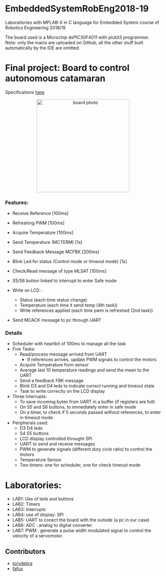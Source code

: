 # EmbeddedSystemRobEng2018-19
Laboratiories with MPLAB-X in C language for Embedded System course of Robotics Engineering 2018/19 

The board used is a Microchip dsPIC30F4011 with pickit3 programmer.  
Note: only the mains are uploaded on Github, all the other stuff built automatically by the IDE are omitted.

# Final project: Board to control autonomous catamaran
Specifications [here](https://github.com/torydebra/EmbeddedSystemRobEng2018-19/blob/master/Progetto.pdf)  

<p align="center">
    <img src="https://user-images.githubusercontent.com/26459008/51178015-ab1bee80-18c1-11e9-9555-127687236c85.jpg" alt="board photo" width="300"/>
</p>    

### Features:
* Receive Reference [100ms]
* Refreshing PWM [100ms]
* Acquire Temperature [100ms]
* Send Temperature (MCTERM) [1s]
* Send Feedback Message MCFBK [200ms]
* Blink Led for status (Control mode or timeout mode) [1s]
* Check/Read message of type MLSAT [100ms]
* S5/S6 button linked to interrupt to enter Safe mode
* Write on LCD :
    + Status (each time status change)
    + Temperature (each time it send temp (4th task))
    + Write references applied (each time pwm is refreshed (2nd task))

* Send MCACK message to pc through UART

### Details
* Scheduler with heartbit of 100ms to manage all the task
* Five Tasks:
    * Read/process message arrived from UART
        * If references arrives, update PWM signals to control the motors
    * Acquire Temperature from sensor
    * Average last 10 temperature readings and send the mean to the UART
    * Send a feedback FBK message
    * Blink D3 and D4 leds to indicate correct running and timeout state
    * Task to write correctly on the LCD display
* Three Interrupts:
    * To save incoming bytes from UART in a buffer (if registers are full)
    * On S5 and S6 buttons, to immediately enter in safe mode
    * On a timer, to check if 5 seconds passed without references, to enter in timeout mode
* Peripherals used:
    * D3 D4 leds
    * S4 S5 buttons
    * LCD display controlled throught SPI
    * UART to send and receive messages
    * PWM to generate signals (different duty cicle ratio) to control the motors
    * Temperature Sensor
    * Two timers: one for scheduler, one for check timeout mode


# Laboratories:

* LAB1: Use of leds and buttons
* LAB2: Timers
* LAB3: Interrupts
* LAB4: use of display: SPI
* LAB5: UART to conect the board with the outside (a pc in our case)
* LAB6: ADC : analog to digital converter 
* LAB7: PWM : generate a pulse width modulated signal to control the velocity of a servomotor.


## Contributors
* [torydebra](https://github.com/torydebra/)
* [fafux](https://github.com/fafux/)
